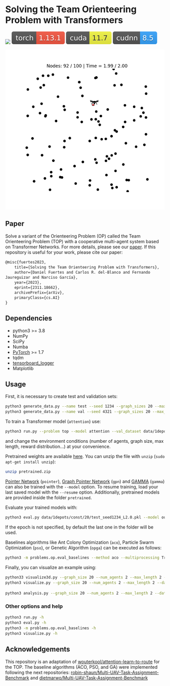 # Solving the Team Orienteering Problem with Transformers
![](images/python3-3.8.svg)
![](images/torch-1.13.1.svg)
![](images/cuda-11.7.svg)
![](images/cudnn-8.5.svg)

![TSP100](images/top.gif)

## Paper
Solve a variant of the Orienteering Problem (OP) called the Team Orienteering Problem (TOP) with a cooperative
multi-agent system based on Transformer Networks. For more details, please see our [paper](). If this repository is
useful for your work, please cite our paper:

```
@misc{fuertes2023,
    title={Solving the Team Orienteering Problem with Transformers}, 
    author={Daniel Fuertes and Carlos R. del-Blanco and Fernando Jaureguizar and Narciso García},
    year={2023},
    eprint={2311.18662},
    archivePrefix={arXiv},
    primaryClass={cs.AI}
}
``` 

## Dependencies

* python3 >= 3.8
* NumPy
* SciPy
* Numba
* [PyTorch](http://pytorch.org/) >= 1.7
* tqdm
* [tensorboard_logger](https://github.com/TeamHG-Memex/tensorboard_logger)
* Matplotlib

## Usage

First, it is necessary to create test and validation sets:
```bash
python3 generate_data.py --name test --seed 1234 --graph_sizes 20 --max_length 2
python3 generate_data.py --name val --seed 4321 --graph_sizes 20 --max_length 2
```

To train a Transformer model (`attention`) use:
```bash
python3 run.py --problem top --model attention --val_dataset data/1depots/const/20/val_seed4321_L2.0.pkl --graph_size 20 --data_distribution const --num_agents 2 --max_length 2.0 --baseline rollout
```

and change the environment conditions (number of agents, graph size, max length, reward distribution...)
at your convenience.

Pretrained weights are available
[here](https://drive.google.com/file/d/1_X3XLykS6f_ShIJcGOgDJZ-SrElT04_1/view?usp=drive_link). You can unzip the file
with `unzip` (`sudo apt-get install unzip`):

```bash
unzip pretrained.zip
```

[Pointer Network](https://arxiv.org/abs/1506.03134) (`pointer`),
[Graph Pointer Network](https://arxiv.org/abs/1911.04936) (`gpn`) and
[GAMMA](https://doi.org/10.1109/TNNLS.2022.3159671)
(`gamma`) can also be trained with the `--model` option. To resume training, load your last saved model with the
`--resume` option. Additionally, pretrained models are provided inside the folder `pretrained`.

Evaluate your trained models with:
```bash
python3 eval.py data/1depots/const/20/test_seed1234_L2.0.pkl --model outputs/top_const20/attention_... --num_agents 2
```
If the epoch is not specified, by default the last one in the folder will be used.

Baselines algorithms like Ant Colony Optimization (`aco`), Particle Swarm Optimization (`pso`), or Genetic Algorithm
(`opga`) can be executed as follows:
```bash
python3 -m problems.op.eval_baselines --method aco --multiprocessing True --datasets data/1depots/const/20/test_seed1234_L2.pkl
```

Finally, you can visualize an example using:
```bash
python33 visualize3d.py --graph_size 20 --num_agents 2 --max_length 2 --data_distribution const --model outputs/top_const20/attention_rollout_2agents_20240312T101240
python3 visualize.py --graph_size 20 --num_agents 2 --max_length 2 --data_distribution const --model aco

python3 analysis.py --graph_size 20 --num_agents 2 --max_length 2 --data_distribution const --model outputs/top_const20/attention_rollout_2agents_20240318T234600
```

### Other options and help
```bash
python3 run.py -h
python3 eval.py -h
python3 -m problems.op.eval_baselines -h
python3 visualize.py -h
```

## Acknowledgements
This repository is an adaptation of
[wouterkool/attention-learn-to-route](https://github.com/wouterkool/attention-learn-to-route) for the TOP. The baseline
algorithms (ACO, PSO, and GA) were implemented following the next repositories:
[robin-shaun/Multi-UAV-Task-Assignment-Benchmark](https://github.com/robin-shaun/Multi-UAV-Task-Assignment-Benchmark)
and [dietmarwo/Multi-UAV-Task-Assignment-Benchmark](https://github.com/dietmarwo/Multi-UAV-Task-Assignment-Benchmark)
